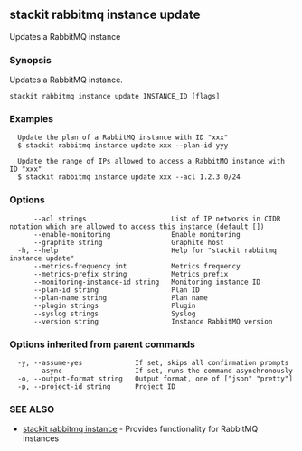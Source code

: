 ## stackit rabbitmq instance update

Updates a RabbitMQ instance

### Synopsis

Updates a RabbitMQ instance.

```
stackit rabbitmq instance update INSTANCE_ID [flags]
```

### Examples

```
  Update the plan of a RabbitMQ instance with ID "xxx"
  $ stackit rabbitmq instance update xxx --plan-id yyy

  Update the range of IPs allowed to access a RabbitMQ instance with ID "xxx"
  $ stackit rabbitmq instance update xxx --acl 1.2.3.0/24
```

### Options

```
      --acl strings                     List of IP networks in CIDR notation which are allowed to access this instance (default [])
      --enable-monitoring               Enable monitoring
      --graphite string                 Graphite host
  -h, --help                            Help for "stackit rabbitmq instance update"
      --metrics-frequency int           Metrics frequency
      --metrics-prefix string           Metrics prefix
      --monitoring-instance-id string   Monitoring instance ID
      --plan-id string                  Plan ID
      --plan-name string                Plan name
      --plugin strings                  Plugin
      --syslog strings                  Syslog
      --version string                  Instance RabbitMQ version
```

### Options inherited from parent commands

```
  -y, --assume-yes             If set, skips all confirmation prompts
      --async                  If set, runs the command asynchronously
  -o, --output-format string   Output format, one of ["json" "pretty"]
  -p, --project-id string      Project ID
```

### SEE ALSO

* [stackit rabbitmq instance](./stackit_rabbitmq_instance.md)	 - Provides functionality for RabbitMQ instances

